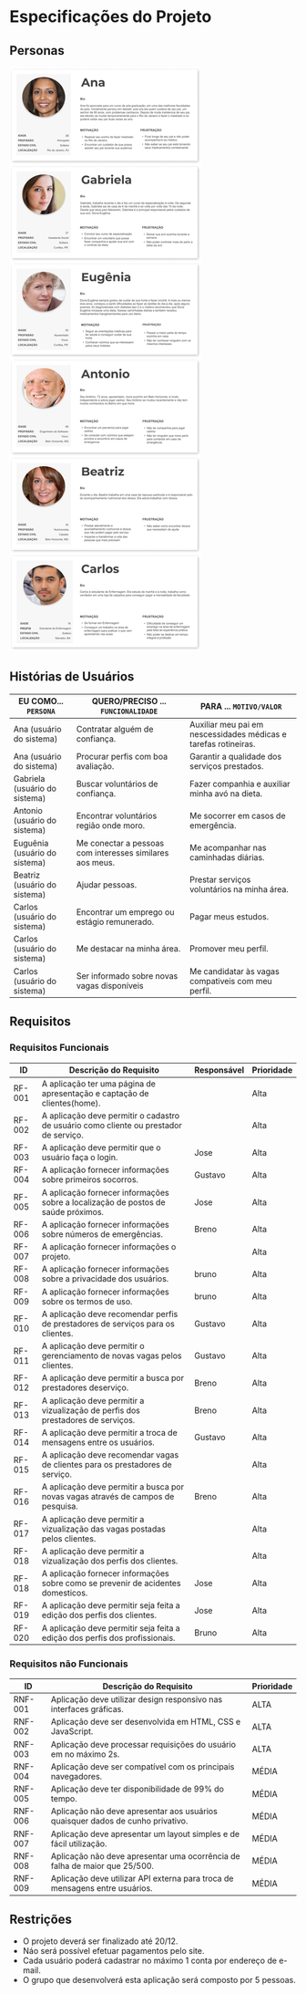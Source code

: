 # Especificações do Projeto




## Personas



<img src="/docs/img/persona-cards.png" alt="Persona Cards"/>

## Histórias de Usuários



|EU COMO... `PERSONA`| QUERO/PRECISO ... `FUNCIONALIDADE` |PARA ... `MOTIVO/VALOR`                 |
|--------------------|------------------------------------|----------------------------------------|
| Ana (usuário do sistema) | Contratar alguém de confiança. | Auxiliar meu pai em nescessidades médicas e tarefas rotineiras. |
| Ana (usuário do sistema) | Procurar perfis com boa avaliação. | Garantir a qualidade dos serviços prestados. |
| Gabriela (usuário do sistema) | Buscar voluntários de confiança. | Fazer companhia e auxiliar minha avó na dieta. |
| Antonio (usuário do sistema) | Encontrar voluntários região onde moro. | Me socorrer em casos de emergência. |
| Euguênia (usuário do sistema) | Me conectar a pessoas com interesses similares aos meus. | Me acompanhar nas caminhadas diárias.  |
| Beatriz (usuário do sistema) | Ajudar pessoas. | Prestar serviços voluntários na minha área. |
| Carlos (usuário do sistema) | Encontrar um emprego ou estágio remunerado. | Pagar meus estudos. |
| Carlos (usuário do sistema) | Me destacar na minha área. | Promover meu perfil. |
| Carlos (usuário do sistema) | Ser informado sobre novas vagas disponíveis | Me candidatar às vagas compativeis com meu perfil. |
 
## Requisitos


### Requisitos Funcionais

|ID    | Descrição do Requisito |Responsável|Prioridade|
|------|-----------------------------------------|-------|-------|
|RF-001| A aplicação ter uma página de apresentação e captação de clientes(home). |  | Alta|
|RF-002| A aplicação deve permitir o cadastro de usuário como cliente ou prestador de serviço. |  |Alta|
|RF-003| A aplicação deve permitir que o usuário faça o login. | Jose  |Alta|
|RF-004| A aplicação fornecer informações sobre primeiros socorros. |Gustavo|Alta|
|RF-005| A aplicação fornecer informações sobre a localização de postos de saúde próximos. | Jose |Alta|
|RF-006| A aplicação fornecer informações sobre números de emergências.| Breno | Alta |
|RF-007| A aplicação fornecer informações o projeto. |  |Alta|
|RF-008| A aplicação fornecer informações sobre a privacidade dos usuários. | bruno |Alta|
|RF-009| A aplicação fornecer informações sobre os termos de uso. | bruno | Alta |
|RF-010| A aplicação deve recomendar perfis de prestadores de serviços para os clientes. |Gustavo| Alta |
|RF-011| A aplicação deve permitir o gerenciamento de novas vagas pelos clientes. |Gustavo| Alta |
|RF-012| A aplicação deve permitir a busca por prestadores deserviço. | Breno | Alta |
|RF-013| A aplicação deve permitir a vizualização de perfis dos prestadores de serviços. | Breno | Alta |
|RF-014| A aplicação deve permitir a troca de mensagens entre os usuários. |Gustavo| Alta |
|RF-015| A aplicação deve recomendar vagas de clientes para os prestadores de serviço. |  | Alta |
|RF-016| A aplicação deve permitir a busca por novas vagas através de campos de pesquisa. | Breno | Alta |
|RF-017| A aplicação deve permitir a vizualização das vagas postadas pelos clientes. |  | Alta |
|RF-018| A aplicação deve permitir a vizualização dos perfis dos clientes. |  | Alta |
|RF-018| A aplicação fornecer informações sobre como se prevenir de acidentes domesticos. | Jose | Alta |
|RF-019| A aplicação deve permitir seja feita a edição dos perfis dos clientes. | Jose | Alta |
|RF-020| A aplicação deve permitir seja feita a edição dos perfis dos profissionais. | Bruno | Alta |

### Requisitos não Funcionais

|ID     | Descrição do Requisito  |Prioridade |
|-------|-------------------------|----|
|RNF-001| Aplicação deve utilizar design responsivo nas interfaces gráficas. | ALTA |
|RNF-002| Aplicação deve ser desenvolvida em HTML, CSS e JavaScript. | ALTA |
|RNF-003| Aplicação deve processar requisições do usuário em no máximo 2s. | ALTA |
|RNF-004| Aplicação deve ser compatível com os principais navegadores. | MÉDIA |
|RNF-005| Aplicação deve ter disponibilidade de 99% do tempo. | MÉDIA |
|RNF-006| Aplicação não deve apresentar aos usuários quaisquer dados de cunho privativo. | MÉDIA |
|RNF-007| Aplicação deve apresentar um layout simples e de fácil utilização. | MÉDIA |
|RNF-008| Aplicação não deve apresentar uma ocorrência de falha de maior que 25/500. | MÉDIA |
|RNF-009| Aplicação deve utilizar API externa para troca de mensagens entre usuários. | MÉDIA |


## Restrições


- O projeto deverá ser finalizado até 20/12.
- Náo será possível efetuar pagamentos pelo site.
- Cada usuário poderá cadastrar no máximo 1 conta por endereço de e-mail.
- O grupo que desenvolverá esta aplicação será composto por 5 pessoas.
